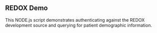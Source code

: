 ## REDOX Demo

This NODE.js script demonstrates authenticating against the REDOX development source and querying for patient demographic information.

